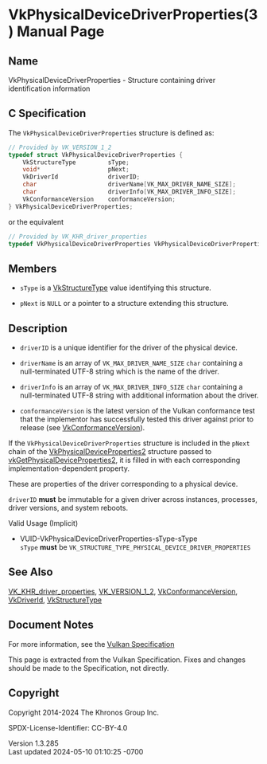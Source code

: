 # VkPhysicalDeviceDriverProperties(3) Manual Page

## Name

VkPhysicalDeviceDriverProperties - Structure containing driver
identification information



## <a href="#_c_specification" class="anchor"></a>C Specification

The `VkPhysicalDeviceDriverProperties` structure is defined as:

``` c
// Provided by VK_VERSION_1_2
typedef struct VkPhysicalDeviceDriverProperties {
    VkStructureType         sType;
    void*                   pNext;
    VkDriverId              driverID;
    char                    driverName[VK_MAX_DRIVER_NAME_SIZE];
    char                    driverInfo[VK_MAX_DRIVER_INFO_SIZE];
    VkConformanceVersion    conformanceVersion;
} VkPhysicalDeviceDriverProperties;
```

or the equivalent

``` c
// Provided by VK_KHR_driver_properties
typedef VkPhysicalDeviceDriverProperties VkPhysicalDeviceDriverPropertiesKHR;
```

## <a href="#_members" class="anchor"></a>Members

- `sType` is a [VkStructureType](https://registry.khronos.org/vulkan/specs/1.3-extensions/man/html/VkStructureType.html) value identifying
  this structure.

- `pNext` is `NULL` or a pointer to a structure extending this
  structure.

## <a href="#_description" class="anchor"></a>Description

- `driverID` is a unique identifier for the driver of the physical
  device.

- `driverName` is an array of `VK_MAX_DRIVER_NAME_SIZE` `char`
  containing a null-terminated UTF-8 string which is the name of the
  driver.

- `driverInfo` is an array of `VK_MAX_DRIVER_INFO_SIZE` `char`
  containing a null-terminated UTF-8 string with additional information
  about the driver.

- `conformanceVersion` is the latest version of the Vulkan conformance
  test that the implementor has successfully tested this driver against
  prior to release (see
  [VkConformanceVersion](https://registry.khronos.org/vulkan/specs/1.3-extensions/man/html/VkConformanceVersion.html)).

If the `VkPhysicalDeviceDriverProperties` structure is included in the
`pNext` chain of the
[VkPhysicalDeviceProperties2](https://registry.khronos.org/vulkan/specs/1.3-extensions/man/html/VkPhysicalDeviceProperties2.html)
structure passed to
[vkGetPhysicalDeviceProperties2](https://registry.khronos.org/vulkan/specs/1.3-extensions/man/html/vkGetPhysicalDeviceProperties2.html),
it is filled in with each corresponding implementation-dependent
property.

These are properties of the driver corresponding to a physical device.

`driverID` **must** be immutable for a given driver across instances,
processes, driver versions, and system reboots.

Valid Usage (Implicit)

- <a href="#VUID-VkPhysicalDeviceDriverProperties-sType-sType"
  id="VUID-VkPhysicalDeviceDriverProperties-sType-sType"></a>
  VUID-VkPhysicalDeviceDriverProperties-sType-sType  
  `sType` **must** be
  `VK_STRUCTURE_TYPE_PHYSICAL_DEVICE_DRIVER_PROPERTIES`

## <a href="#_see_also" class="anchor"></a>See Also

[VK_KHR_driver_properties](https://registry.khronos.org/vulkan/specs/1.3-extensions/man/html/VK_KHR_driver_properties.html),
[VK_VERSION_1_2](https://registry.khronos.org/vulkan/specs/1.3-extensions/man/html/VK_VERSION_1_2.html),
[VkConformanceVersion](https://registry.khronos.org/vulkan/specs/1.3-extensions/man/html/VkConformanceVersion.html),
[VkDriverId](https://registry.khronos.org/vulkan/specs/1.3-extensions/man/html/VkDriverId.html), [VkStructureType](https://registry.khronos.org/vulkan/specs/1.3-extensions/man/html/VkStructureType.html)

## <a href="#_document_notes" class="anchor"></a>Document Notes

For more information, see the <a
href="https://registry.khronos.org/vulkan/specs/1.3-extensions/html/vkspec.html#VkPhysicalDeviceDriverProperties"
target="_blank" rel="noopener">Vulkan Specification</a>

This page is extracted from the Vulkan Specification. Fixes and changes
should be made to the Specification, not directly.

## <a href="#_copyright" class="anchor"></a>Copyright

Copyright 2014-2024 The Khronos Group Inc.

SPDX-License-Identifier: CC-BY-4.0

Version 1.3.285  
Last updated 2024-05-10 01:10:25 -0700
